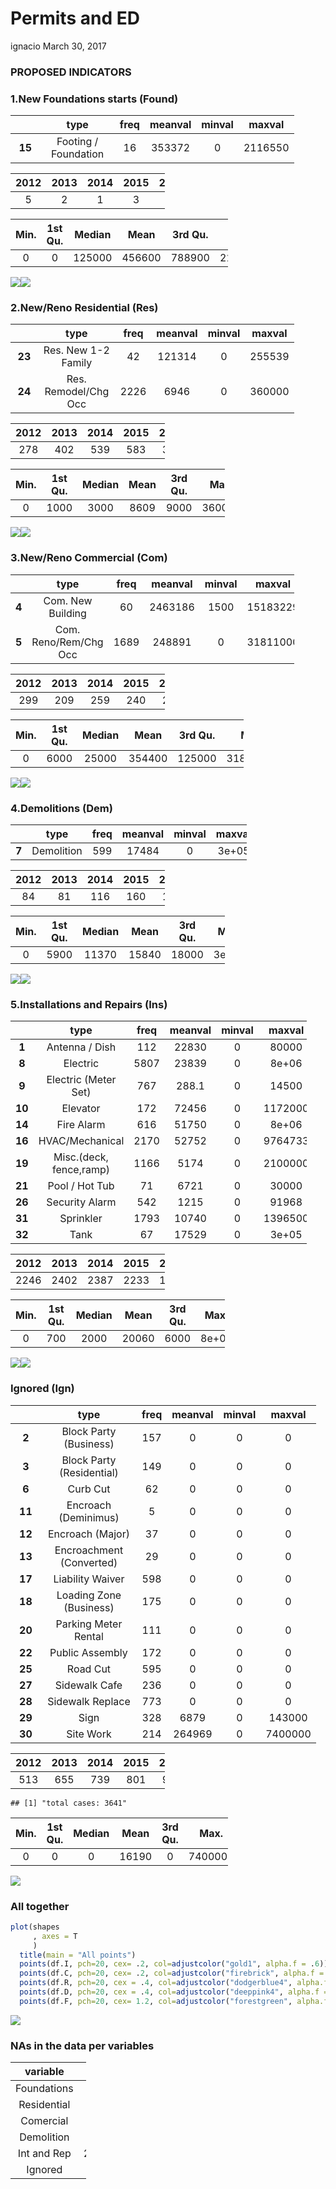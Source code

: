 Permits and ED
================
ignacio
March 30, 2017

### PROPOSED INDICATORS

### **1.New Foundations starts (Found)**

<table style="width:90%;">
<colgroup>
<col width="12%" />
<col width="29%" />
<col width="9%" />
<col width="13%" />
<col width="12%" />
<col width="12%" />
</colgroup>
<thead>
<tr class="header">
<th align="center"> </th>
<th align="center">type</th>
<th align="center">freq</th>
<th align="center">meanval</th>
<th align="center">minval</th>
<th align="center">maxval</th>
</tr>
</thead>
<tbody>
<tr class="odd">
<td align="center"><strong>15</strong></td>
<td align="center">Footing / Foundation</td>
<td align="center">16</td>
<td align="center">353372</td>
<td align="center">0</td>
<td align="center">2116550</td>
</tr>
</tbody>
</table>

<table style="width:49%;">
<colgroup>
<col width="9%" />
<col width="9%" />
<col width="9%" />
<col width="9%" />
<col width="9%" />
</colgroup>
<thead>
<tr class="header">
<th align="center">2012</th>
<th align="center">2013</th>
<th align="center">2014</th>
<th align="center">2015</th>
<th align="center">2016</th>
</tr>
</thead>
<tbody>
<tr class="odd">
<td align="center">5</td>
<td align="center">2</td>
<td align="center">1</td>
<td align="center">3</td>
<td align="center">1</td>
</tr>
</tbody>
</table>

<table style="width:69%;">
<colgroup>
<col width="9%" />
<col width="13%" />
<col width="12%" />
<col width="9%" />
<col width="13%" />
<col width="9%" />
</colgroup>
<thead>
<tr class="header">
<th align="center">Min.</th>
<th align="center">1st Qu.</th>
<th align="center">Median</th>
<th align="center">Mean</th>
<th align="center">3rd Qu.</th>
<th align="center">Max.</th>
</tr>
</thead>
<tbody>
<tr class="odd">
<td align="center">0</td>
<td align="center">0</td>
<td align="center">125000</td>
<td align="center">456600</td>
<td align="center">788900</td>
<td align="center">2117000</td>
</tr>
</tbody>
</table>

![](Permits_and_ED_files/figure-markdown_github/unnamed-chunk-6-1.png)![](Permits_and_ED_files/figure-markdown_github/unnamed-chunk-6-2.png)

### **2.New/Reno Residential (Res)**

<table style="width:90%;">
<colgroup>
<col width="12%" />
<col width="29%" />
<col width="9%" />
<col width="13%" />
<col width="12%" />
<col width="12%" />
</colgroup>
<thead>
<tr class="header">
<th align="center"> </th>
<th align="center">type</th>
<th align="center">freq</th>
<th align="center">meanval</th>
<th align="center">minval</th>
<th align="center">maxval</th>
</tr>
</thead>
<tbody>
<tr class="odd">
<td align="center"><strong>23</strong></td>
<td align="center">Res. New 1-2 Family</td>
<td align="center">42</td>
<td align="center">121314</td>
<td align="center">0</td>
<td align="center">255539</td>
</tr>
<tr class="even">
<td align="center"><strong>24</strong></td>
<td align="center">Res. Remodel/Chg Occ</td>
<td align="center">2226</td>
<td align="center">6946</td>
<td align="center">0</td>
<td align="center">360000</td>
</tr>
</tbody>
</table>

<table style="width:49%;">
<colgroup>
<col width="9%" />
<col width="9%" />
<col width="9%" />
<col width="9%" />
<col width="9%" />
</colgroup>
<thead>
<tr class="header">
<th align="center">2012</th>
<th align="center">2013</th>
<th align="center">2014</th>
<th align="center">2015</th>
<th align="center">2016</th>
</tr>
</thead>
<tbody>
<tr class="odd">
<td align="center">278</td>
<td align="center">402</td>
<td align="center">539</td>
<td align="center">583</td>
<td align="center">392</td>
</tr>
</tbody>
</table>

<table style="width:68%;">
<colgroup>
<col width="9%" />
<col width="13%" />
<col width="12%" />
<col width="9%" />
<col width="13%" />
<col width="8%" />
</colgroup>
<thead>
<tr class="header">
<th align="center">Min.</th>
<th align="center">1st Qu.</th>
<th align="center">Median</th>
<th align="center">Mean</th>
<th align="center">3rd Qu.</th>
<th align="center">Max.</th>
</tr>
</thead>
<tbody>
<tr class="odd">
<td align="center">0</td>
<td align="center">1000</td>
<td align="center">3000</td>
<td align="center">8609</td>
<td align="center">9000</td>
<td align="center">360000</td>
</tr>
</tbody>
</table>

![](Permits_and_ED_files/figure-markdown_github/unnamed-chunk-7-1.png)![](Permits_and_ED_files/figure-markdown_github/unnamed-chunk-7-2.png)

### **3.New/Reno Commercial (Com)**

<table style="width:90%;">
<colgroup>
<col width="11%" />
<col width="30%" />
<col width="9%" />
<col width="13%" />
<col width="12%" />
<col width="12%" />
</colgroup>
<thead>
<tr class="header">
<th align="left"> </th>
<th align="center">type</th>
<th align="center">freq</th>
<th align="center">meanval</th>
<th align="center">minval</th>
<th align="center">maxval</th>
</tr>
</thead>
<tbody>
<tr class="odd">
<td align="left"><strong>4</strong></td>
<td align="center">Com. New Building</td>
<td align="center">60</td>
<td align="center">2463186</td>
<td align="center">1500</td>
<td align="center">15183229</td>
</tr>
<tr class="even">
<td align="left"><strong>5</strong></td>
<td align="center">Com. Reno/Rem/Chg Occ</td>
<td align="center">1689</td>
<td align="center">248891</td>
<td align="center">0</td>
<td align="center">31811000</td>
</tr>
</tbody>
</table>

<table style="width:49%;">
<colgroup>
<col width="9%" />
<col width="9%" />
<col width="9%" />
<col width="9%" />
<col width="9%" />
</colgroup>
<thead>
<tr class="header">
<th align="center">2012</th>
<th align="center">2013</th>
<th align="center">2014</th>
<th align="center">2015</th>
<th align="center">2016</th>
</tr>
</thead>
<tbody>
<tr class="odd">
<td align="center">299</td>
<td align="center">209</td>
<td align="center">259</td>
<td align="center">240</td>
<td align="center">230</td>
</tr>
</tbody>
</table>

<table style="width:74%;">
<colgroup>
<col width="9%" />
<col width="13%" />
<col width="12%" />
<col width="9%" />
<col width="13%" />
<col width="13%" />
</colgroup>
<thead>
<tr class="header">
<th align="center">Min.</th>
<th align="center">1st Qu.</th>
<th align="center">Median</th>
<th align="center">Mean</th>
<th align="center">3rd Qu.</th>
<th align="center">Max.</th>
</tr>
</thead>
<tbody>
<tr class="odd">
<td align="center">0</td>
<td align="center">6000</td>
<td align="center">25000</td>
<td align="center">354400</td>
<td align="center">125000</td>
<td align="center">31810000</td>
</tr>
</tbody>
</table>

![](Permits_and_ED_files/figure-markdown_github/unnamed-chunk-8-1.png)![](Permits_and_ED_files/figure-markdown_github/unnamed-chunk-8-2.png)

### **4.Demolitions (Dem)**

<table style="width:75%;">
<colgroup>
<col width="11%" />
<col width="15%" />
<col width="9%" />
<col width="13%" />
<col width="12%" />
<col width="12%" />
</colgroup>
<thead>
<tr class="header">
<th align="left"> </th>
<th align="center">type</th>
<th align="center">freq</th>
<th align="center">meanval</th>
<th align="center">minval</th>
<th align="center">maxval</th>
</tr>
</thead>
<tbody>
<tr class="odd">
<td align="left"><strong>7</strong></td>
<td align="center">Demolition</td>
<td align="center">599</td>
<td align="center">17484</td>
<td align="center">0</td>
<td align="center">3e+05</td>
</tr>
</tbody>
</table>

<table style="width:49%;">
<colgroup>
<col width="9%" />
<col width="9%" />
<col width="9%" />
<col width="9%" />
<col width="9%" />
</colgroup>
<thead>
<tr class="header">
<th align="center">2012</th>
<th align="center">2013</th>
<th align="center">2014</th>
<th align="center">2015</th>
<th align="center">2016</th>
</tr>
</thead>
<tbody>
<tr class="odd">
<td align="center">84</td>
<td align="center">81</td>
<td align="center">116</td>
<td align="center">160</td>
<td align="center">123</td>
</tr>
</tbody>
</table>

<table style="width:68%;">
<colgroup>
<col width="9%" />
<col width="13%" />
<col width="12%" />
<col width="9%" />
<col width="13%" />
<col width="8%" />
</colgroup>
<thead>
<tr class="header">
<th align="center">Min.</th>
<th align="center">1st Qu.</th>
<th align="center">Median</th>
<th align="center">Mean</th>
<th align="center">3rd Qu.</th>
<th align="center">Max.</th>
</tr>
</thead>
<tbody>
<tr class="odd">
<td align="center">0</td>
<td align="center">5900</td>
<td align="center">11370</td>
<td align="center">15840</td>
<td align="center">18000</td>
<td align="center">3e+05</td>
</tr>
</tbody>
</table>

![](Permits_and_ED_files/figure-markdown_github/unnamed-chunk-9-1.png)![](Permits_and_ED_files/figure-markdown_github/unnamed-chunk-9-2.png)

### **5.Installations and Repairs (Ins)**

<table style="width:94%;">
<colgroup>
<col width="12%" />
<col width="33%" />
<col width="9%" />
<col width="13%" />
<col width="12%" />
<col width="12%" />
</colgroup>
<thead>
<tr class="header">
<th align="center"> </th>
<th align="center">type</th>
<th align="center">freq</th>
<th align="center">meanval</th>
<th align="center">minval</th>
<th align="center">maxval</th>
</tr>
</thead>
<tbody>
<tr class="odd">
<td align="center"><strong>1</strong></td>
<td align="center">Antenna / Dish</td>
<td align="center">112</td>
<td align="center">22830</td>
<td align="center">0</td>
<td align="center">80000</td>
</tr>
<tr class="even">
<td align="center"><strong>8</strong></td>
<td align="center">Electric</td>
<td align="center">5807</td>
<td align="center">23839</td>
<td align="center">0</td>
<td align="center">8e+06</td>
</tr>
<tr class="odd">
<td align="center"><strong>9</strong></td>
<td align="center">Electric (Meter Set)</td>
<td align="center">767</td>
<td align="center">288.1</td>
<td align="center">0</td>
<td align="center">14500</td>
</tr>
<tr class="even">
<td align="center"><strong>10</strong></td>
<td align="center">Elevator</td>
<td align="center">172</td>
<td align="center">72456</td>
<td align="center">0</td>
<td align="center">1172000</td>
</tr>
<tr class="odd">
<td align="center"><strong>14</strong></td>
<td align="center">Fire Alarm</td>
<td align="center">616</td>
<td align="center">51750</td>
<td align="center">0</td>
<td align="center">8e+06</td>
</tr>
<tr class="even">
<td align="center"><strong>16</strong></td>
<td align="center">HVAC/Mechanical</td>
<td align="center">2170</td>
<td align="center">52752</td>
<td align="center">0</td>
<td align="center">9764733</td>
</tr>
<tr class="odd">
<td align="center"><strong>19</strong></td>
<td align="center">Misc.(deck, fence,ramp)</td>
<td align="center">1166</td>
<td align="center">5174</td>
<td align="center">0</td>
<td align="center">2100000</td>
</tr>
<tr class="even">
<td align="center"><strong>21</strong></td>
<td align="center">Pool / Hot Tub</td>
<td align="center">71</td>
<td align="center">6721</td>
<td align="center">0</td>
<td align="center">30000</td>
</tr>
<tr class="odd">
<td align="center"><strong>26</strong></td>
<td align="center">Security Alarm</td>
<td align="center">542</td>
<td align="center">1215</td>
<td align="center">0</td>
<td align="center">91968</td>
</tr>
<tr class="even">
<td align="center"><strong>31</strong></td>
<td align="center">Sprinkler</td>
<td align="center">1793</td>
<td align="center">10740</td>
<td align="center">0</td>
<td align="center">1396500</td>
</tr>
<tr class="odd">
<td align="center"><strong>32</strong></td>
<td align="center">Tank</td>
<td align="center">67</td>
<td align="center">17529</td>
<td align="center">0</td>
<td align="center">3e+05</td>
</tr>
</tbody>
</table>

<table style="width:49%;">
<colgroup>
<col width="9%" />
<col width="9%" />
<col width="9%" />
<col width="9%" />
<col width="9%" />
</colgroup>
<thead>
<tr class="header">
<th align="center">2012</th>
<th align="center">2013</th>
<th align="center">2014</th>
<th align="center">2015</th>
<th align="center">2016</th>
</tr>
</thead>
<tbody>
<tr class="odd">
<td align="center">2246</td>
<td align="center">2402</td>
<td align="center">2387</td>
<td align="center">2233</td>
<td align="center">1903</td>
</tr>
</tbody>
</table>

<table style="width:68%;">
<colgroup>
<col width="9%" />
<col width="13%" />
<col width="12%" />
<col width="9%" />
<col width="13%" />
<col width="8%" />
</colgroup>
<thead>
<tr class="header">
<th align="center">Min.</th>
<th align="center">1st Qu.</th>
<th align="center">Median</th>
<th align="center">Mean</th>
<th align="center">3rd Qu.</th>
<th align="center">Max.</th>
</tr>
</thead>
<tbody>
<tr class="odd">
<td align="center">0</td>
<td align="center">700</td>
<td align="center">2000</td>
<td align="center">20060</td>
<td align="center">6000</td>
<td align="center">8e+06</td>
</tr>
</tbody>
</table>

![](Permits_and_ED_files/figure-markdown_github/unnamed-chunk-10-1.png)![](Permits_and_ED_files/figure-markdown_github/unnamed-chunk-10-2.png)

### **Ignored (Ign)**

<table style="width:97%;">
<colgroup>
<col width="12%" />
<col width="36%" />
<col width="9%" />
<col width="13%" />
<col width="12%" />
<col width="12%" />
</colgroup>
<thead>
<tr class="header">
<th align="center"> </th>
<th align="center">type</th>
<th align="center">freq</th>
<th align="center">meanval</th>
<th align="center">minval</th>
<th align="center">maxval</th>
</tr>
</thead>
<tbody>
<tr class="odd">
<td align="center"><strong>2</strong></td>
<td align="center">Block Party (Business)</td>
<td align="center">157</td>
<td align="center">0</td>
<td align="center">0</td>
<td align="center">0</td>
</tr>
<tr class="even">
<td align="center"><strong>3</strong></td>
<td align="center">Block Party (Residential)</td>
<td align="center">149</td>
<td align="center">0</td>
<td align="center">0</td>
<td align="center">0</td>
</tr>
<tr class="odd">
<td align="center"><strong>6</strong></td>
<td align="center">Curb Cut</td>
<td align="center">62</td>
<td align="center">0</td>
<td align="center">0</td>
<td align="center">0</td>
</tr>
<tr class="even">
<td align="center"><strong>11</strong></td>
<td align="center">Encroach (Deminimus)</td>
<td align="center">5</td>
<td align="center">0</td>
<td align="center">0</td>
<td align="center">0</td>
</tr>
<tr class="odd">
<td align="center"><strong>12</strong></td>
<td align="center">Encroach (Major)</td>
<td align="center">37</td>
<td align="center">0</td>
<td align="center">0</td>
<td align="center">0</td>
</tr>
<tr class="even">
<td align="center"><strong>13</strong></td>
<td align="center">Encroachment (Converted)</td>
<td align="center">29</td>
<td align="center">0</td>
<td align="center">0</td>
<td align="center">0</td>
</tr>
<tr class="odd">
<td align="center"><strong>17</strong></td>
<td align="center">Liability Waiver</td>
<td align="center">598</td>
<td align="center">0</td>
<td align="center">0</td>
<td align="center">0</td>
</tr>
<tr class="even">
<td align="center"><strong>18</strong></td>
<td align="center">Loading Zone (Business)</td>
<td align="center">175</td>
<td align="center">0</td>
<td align="center">0</td>
<td align="center">0</td>
</tr>
<tr class="odd">
<td align="center"><strong>20</strong></td>
<td align="center">Parking Meter Rental</td>
<td align="center">111</td>
<td align="center">0</td>
<td align="center">0</td>
<td align="center">0</td>
</tr>
<tr class="even">
<td align="center"><strong>22</strong></td>
<td align="center">Public Assembly</td>
<td align="center">172</td>
<td align="center">0</td>
<td align="center">0</td>
<td align="center">0</td>
</tr>
<tr class="odd">
<td align="center"><strong>25</strong></td>
<td align="center">Road Cut</td>
<td align="center">595</td>
<td align="center">0</td>
<td align="center">0</td>
<td align="center">0</td>
</tr>
<tr class="even">
<td align="center"><strong>27</strong></td>
<td align="center">Sidewalk Cafe</td>
<td align="center">236</td>
<td align="center">0</td>
<td align="center">0</td>
<td align="center">0</td>
</tr>
<tr class="odd">
<td align="center"><strong>28</strong></td>
<td align="center">Sidewalk Replace</td>
<td align="center">773</td>
<td align="center">0</td>
<td align="center">0</td>
<td align="center">0</td>
</tr>
<tr class="even">
<td align="center"><strong>29</strong></td>
<td align="center">Sign</td>
<td align="center">328</td>
<td align="center">6879</td>
<td align="center">0</td>
<td align="center">143000</td>
</tr>
<tr class="odd">
<td align="center"><strong>30</strong></td>
<td align="center">Site Work</td>
<td align="center">214</td>
<td align="center">264969</td>
<td align="center">0</td>
<td align="center">7400000</td>
</tr>
</tbody>
</table>

<table style="width:49%;">
<colgroup>
<col width="9%" />
<col width="9%" />
<col width="9%" />
<col width="9%" />
<col width="9%" />
</colgroup>
<thead>
<tr class="header">
<th align="center">2012</th>
<th align="center">2013</th>
<th align="center">2014</th>
<th align="center">2015</th>
<th align="center">2016</th>
</tr>
</thead>
<tbody>
<tr class="odd">
<td align="center">513</td>
<td align="center">655</td>
<td align="center">739</td>
<td align="center">801</td>
<td align="center">930</td>
</tr>
</tbody>
</table>

    ## [1] "total cases: 3641"

<table style="width:69%;">
<colgroup>
<col width="9%" />
<col width="13%" />
<col width="12%" />
<col width="9%" />
<col width="13%" />
<col width="9%" />
</colgroup>
<thead>
<tr class="header">
<th align="center">Min.</th>
<th align="center">1st Qu.</th>
<th align="center">Median</th>
<th align="center">Mean</th>
<th align="center">3rd Qu.</th>
<th align="center">Max.</th>
</tr>
</thead>
<tbody>
<tr class="odd">
<td align="center">0</td>
<td align="center">0</td>
<td align="center">0</td>
<td align="center">16190</td>
<td align="center">0</td>
<td align="center">7400000</td>
</tr>
</tbody>
</table>

![](Permits_and_ED_files/figure-markdown_github/unnamed-chunk-11-1.png)

### **All together**

``` r
plot(shapes
     , axes = T
     ) 
  title(main = "All points")
  points(df.I, pch=20, cex= .2, col=adjustcolor("gold1", alpha.f = .6))
  points(df.C, pch=20, cex= .2, col=adjustcolor("firebrick", alpha.f = .5))
  points(df.R, pch=20, cex = .4, col=adjustcolor("dodgerblue4", alpha.f = .5))
  points(df.D, pch=20, cex = .4, col=adjustcolor("deeppink4", alpha.f = 7))
  points(df.F, pch=20, cex= 1.2, col=adjustcolor("forestgreen", alpha.f = 1))
```

![](Permits_and_ED_files/figure-markdown_github/unnamed-chunk-12-1.png)

### NAs in the data per variables

<table style="width:24%;">
<colgroup>
<col width="16%" />
<col width="6%" />
</colgroup>
<thead>
<tr class="header">
<th align="center">variable</th>
<th align="center">NAs</th>
</tr>
</thead>
<tbody>
<tr class="odd">
<td align="center">Foundations</td>
<td align="center">4</td>
</tr>
<tr class="even">
<td align="center">Residential</td>
<td align="center">73</td>
</tr>
<tr class="odd">
<td align="center">Comercial</td>
<td align="center">504</td>
</tr>
<tr class="even">
<td align="center">Demolition</td>
<td align="center">35</td>
</tr>
<tr class="odd">
<td align="center">Int and Rep</td>
<td align="center">2095</td>
</tr>
<tr class="even">
<td align="center">Ignored</td>
<td align="center">0</td>
</tr>
</tbody>
</table>
